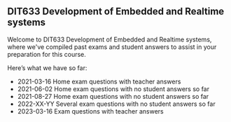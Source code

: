 ## DIT633 Development of Embedded and Realtime systems 
Welcome to DIT633 Development of Embedded and Realtime systems, where we've compiled past exams and student answers to assist in your preparation for this course.

Here’s what we have so far:

* 2021-03-16 Home exam questions with teacher answers
* 2021-06-02 Home exam questions with no student answers so far
* 2021-08-27 Home exam questions with no student answers so far
* 2022-XX-YY Several exam questions with no student answers so far
* 2023-03-16 Exam questions with teacher answers
